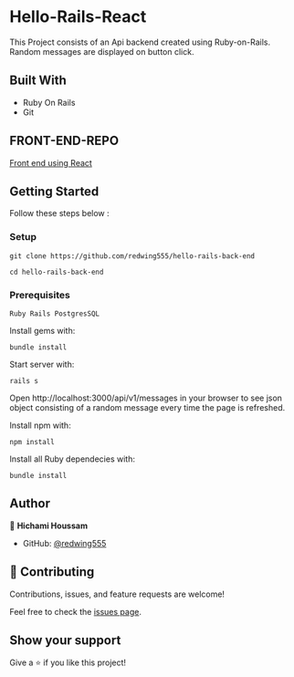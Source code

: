  # Hello-Rails-React

This Project consists of an Api backend created using Ruby-on-Rails. Random messages are displayed on button click.
## Built With

- Ruby On Rails
- Git


## FRONT-END-REPO

[Front end using React]()

## Getting Started
Follow these steps below :


### Setup
 ```git clone https://github.com/redwing555/hello-rails-back-end```

 ```cd hello-rails-back-end```

### Prerequisites

    Ruby Rails PostgresSQL

Install gems with:
    
    bundle install

Start server with:

    rails s

Open http://localhost:3000/api/v1/messages in your browser to see json object consisting of a random message every time the page is refreshed.

Install npm with:

    npm install

Install all Ruby dependecies with:

    bundle install

## Author

👤 **Hichami Houssam**

- GitHub: [@redwing555](https://github.com/redwing555/)


## 🤝 Contributing

Contributions, issues, and feature requests are welcome!

Feel free to check the [issues page](https://github.com/redwing555/hello-rails-react/issues).

## Show your support

Give a ⭐️ if you like this project!
